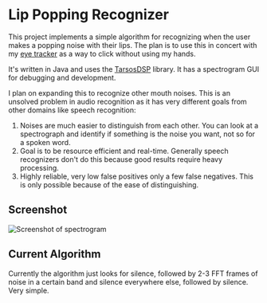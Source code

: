 # Lip Popping Recognizer

This project implements a simple algorithm for recognizing when the user
makes a popping noise with their lips. The plan is to use this in concert
with my [eye tracker](https://theeyetribe.com/) as a way to click without
using my hands.

It's written in Java and uses the [TarsosDSP](https://github.com/JorenSix/TarsosDSP) library. It has a spectrogram GUI for debugging and development.

I plan on expanding this to recognize other mouth noises. This is an unsolved
problem in audio recognition as it has very different goals from other domains like speech recognition:

1. Noises are much easier to distinguish from each other. You can look at a spectrograph and identify if something is the noise you want, not so for a spoken word.
2. Goal is to be resource efficient and real-time. Generally speech recognizers don't do this because good results require heavy processing.
3. Highly reliable, very low false positives only a few false negatives. This is only possible because of the ease of distinguishing.

## Screenshot

![Screenshot of spectrogram](http://imgur.com/zu1Uqhp)

## Current Algorithm

Currently the algorithm just looks for silence, followed by 2-3 FFT frames of noise in a certain band and silence everywhere else, followed by silence. Very simple.
